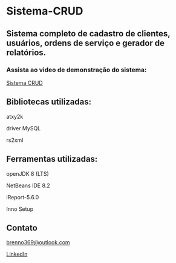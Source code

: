 # Sistema-CRUD
## Sistema completo de cadastro de clientes, usuários, ordens de serviço e gerador de relatórios.

### Assista ao video de demonstração do sistema:

[Sistema CRUD](https://www.youtube.com/watch?v=QDmb0AWEFug)


## Bibliotecas utilizadas:

atxy2k

driver MySQL

rs2xml

## Ferramentas utilizadas:

openJDK 8 (LTS)

NetBeans IDE 8.2

iReport-5.6.0

Inno Setup

## Contato

brenno369@outlook.com

[LinkedIn](https://www.linkedin.com/in/brenno-oliveira/)
